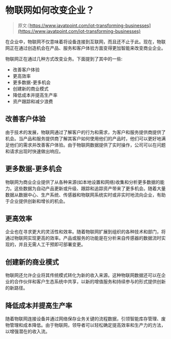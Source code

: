# 物联网如何改变企业？

> 原文:[https://www.javatpoint.com/iot-transforming-businesses](https://www.javatpoint.com/iot-transforming-businesses)

在企业中，物联网不仅意味着将设备连接到互联网，而且还不止于此。现在，物联网正在通过创造机会在产品、服务和客户体验方面变得更加智能来改变商业企业。

物联网正在通过几种方式改变业务。下面提到了其中的一些:

*   改善客户体验
*   更高效率
*   更多数据-更多机会
*   创建新的商业模式
*   降低成本并提高生产率
*   资产跟踪和减少浪费

## 改善客户体验

由于技术的发展，物联网通过了解客户的行为和需求，为客户和服务提供商提供了机会。当产品和服务提供商了解其客户如何使用他们的产品时，他们可以更好地满足他们的需求并改善客户体验。由于物联网数据提供了实时操作，公司可以在问题和请求出现时快速做出响应。

## 更多数据-更多机会

物联网为商业企业提供了从各种来源(如本地设置和网络)收集和分析更多数据的能力。这些数据为自动产品更新或升级、跟踪和追踪资产带来了更多机会。随着大量数据从数据中心、生产系统、传感器和物联网系统实时或非实时地流向企业，有助于企业提供创新和增长的机会。

## 更高效率

企业也在寻求更大的灵活性和效率。随着物联网扩展到组织的各种技术和部门，将通过物联网实现更高的效率。产品或服务的功能是在分析来自传感器的数据流时实现的，并且无需人工干预即可部署变更。

## 创建新的商业模式

物联网还允许企业将其传统模式转化为新的收入来源。这种物联网数据还可以在企业的合作伙伴和客户生态系统中共享，以新的增值服务和持续参与的形式提供创新的新路径。

## 降低成本并提高生产率

随着物联网连接设备并通过网络保存业务关键的流程数据，引领智能库存管理、废物管理和成本降低。由于物联网，领导者可以轻松确定提高效率和生产力的方法，以增强潜在的收入流。